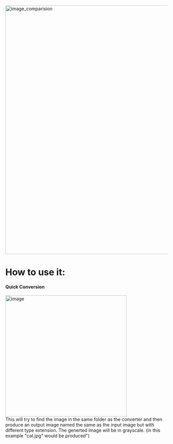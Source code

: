 <img width="774" alt="image_comparision" src="https://github.com/user-attachments/assets/70c03017-7da1-4b19-b538-9ac5cf7cc4af">

<h1>
How to use it:
</h1>


<h4> Quick Conversion</h4>
<img width="377" alt="image" src="https://github.com/user-attachments/assets/48ad7f63-06b3-42ec-bb3b-8d80eb7db731"> <br>
This will try to find the image in the same folder as the converter and then produce an output image named the same as the input image but with different type extension.
The generted image will be in grayscale.
(in this example "cat.jpg" would be produced")


